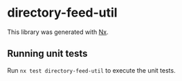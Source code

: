 # directory-feed-util

This library was generated with [Nx](https://nx.dev).

## Running unit tests

Run `nx test directory-feed-util` to execute the unit tests.
